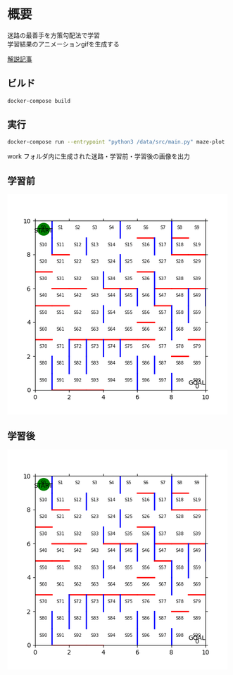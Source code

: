 # 概要

迷路の最善手を方策勾配法で学習  
学習結果のアニメーションgifを生成する

[解説記事](https://www.du-soleil.com/entry/maze-lerning)

## ビルド

```bash
docker-compose build
```

## 実行

```bash
docker-compose run --entrypoint "python3 /data/src/main.py" maze-plot
```

work フォルダ内に生成された迷路・学習前・学習後の画像を出力

## 学習前

![学習前](/sample/input.gif)

## 学習後

![学習後](/sample/result.gif)
